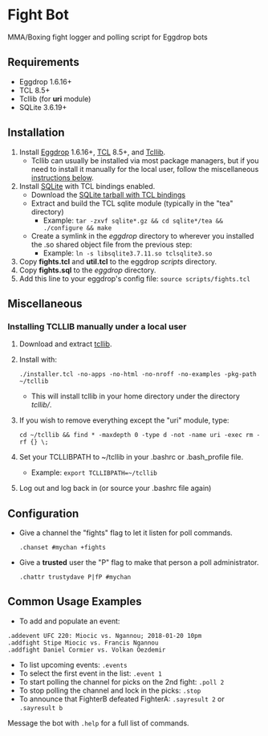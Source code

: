 Fight Bot
=========

MMA/Boxing fight logger and polling script for Eggdrop bots


Requirements
------------

  - Eggdrop 1.6.16+
  - TCL 8.5+
  - Tcllib (for **uri** module)
  - SQLite 3.6.19+


Installation
------------

  1. Install [Eggdrop] 1.6.16+, [TCL] 8.5+, and [Tcllib].
     * Tcllib can usually be installed via most package managers, but if you need to install it manually for the local user, follow the miscellaneous [instructions below](#tcllib).
  2. Install [SQLite] with TCL bindings enabled.
     * Download the [SQLite tarball with TCL bindings][sqlite-tarball]
     * Extract and build the TCL sqlite module (typically in the "tea" directory)
        * Example: `tar -zxvf sqlite*.gz && cd sqlite*/tea && ./configure && make`
     * Create a symlink in the *eggdrop* directory to wherever you installed the .so shared object file from the previous step:
        * Example:  `ln -s libsqlite3.7.11.so tclsqlite3.so`
  3. Copy **fights.tcl** and **util.tcl** to the eggdrop *scripts* directory.
  4. Copy **fights.sql** to the *eggdrop* directory.
  5. Add this line to your eggdrop's config file:  `source scripts/fights.tcl`


Miscellaneous
-------------

### Installing TCLLIB manually under a local user

  1. Download and extract [tcllib].
  2. Install with:

     ``./installer.tcl -no-apps -no-html -no-nroff -no-examples -pkg-path ~/tcllib``

     * This will install tcllib in your home directory under the directory *tcllib/*.
  3. If you wish to remove everything except the "uri" module, type:

     ``cd ~/tcllib && find * -maxdepth 0 -type d -not -name uri -exec rm -rf {} \;``

  4. Set your TCLLIBPATH to ~/tcllib in your .bashrc or .bash_profile file.
     * Example: `export TCLLIBPATH=~/tcllib`
  5. Log out and log back in (or source your .bashrc file again)


Configuration
-------------

  * Give a channel the "fights" flag to let it listen for poll commands.
  
    ``.chanset #mychan +fights``
    
  * Give a **trusted** user the "P" flag to make that person a poll administrator.
  
    ``.chattr trustydave P|fP #mychan``


Common Usage Examples
---------------------

  * To add and populate an event:
  
  ```
  .addevent UFC 220: Miocic vs. Ngannou; 2018-01-20 10pm
  .addfight Stipe Miocic vs. Francis Ngannou
  .addfight Daniel Cormier vs. Volkan Oezdemir
  ```

  * To list upcoming events: `.events`
  * To select the first event in the list: `.event 1`
  * To start polling the channel for picks on the 2nd fight: `.poll 2`
  * To stop polling the channel and lock in the picks: `.stop`
  * To announce that FighterB defeated FighterA: `.sayresult 2` or `.sayresult b`

  Message the bot with `.help` for a full list of commands.


[eggdrop]:        http://www.eggheads.org/downloads/
[tcl]:            http://www.tcl.tk/software/tcltk/download.html
[tcllib]:         http://www.tcl.tk/software/tcllib/
[sqlite]:         http://sqlite.org/download.html
[sqlite-tarball]: http://sqlite.org/sqlite-autoconf-3071100.tar.gz
